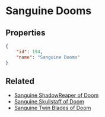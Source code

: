# Sanguine Dooms

<no description available>

## Properties

```json
{
    "id": 194,
    "name": "Sanguine Dooms"
}
```

## Related

- [Sanguine ShadowReaper of Doom](../items/10869-sanguine-shadowreaper-of-doom.md)
- [Sanguine Skullstaff of Doom](../items/10870-sanguine-skullstaff-of-doom.md)
- [Sanguine Twin Blades of Doom](../items/10871-sanguine-twin-blades-of-doom.md)

